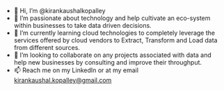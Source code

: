 - 👋 Hi, I’m @kirankaushalkopalley
- 👀 I’m passionate about technology and help cultivate an eco-system within businesses to take data driven decisions. 
- 🌱 I’m currently learning cloud technologies to completely leverage the services offered by cloud vendors to Extract, Transform and Load data from different sources.
- 💞️ I’m looking to collaborate on any projects associated with data and help new businesses by consulting and improve their throughput.
- 📫 Reach me on my LinkedIn or at my email kirankaushal.kopalley@gmail.com

<!---
kirankaushalkopalley/kirankaushalkopalley is a ✨ special ✨ repository because its `README.md` (this file) appears on your GitHub profile.
You can click the Preview link to take a look at your changes.
--->
